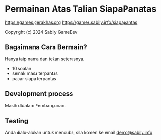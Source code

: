 Permainan Atas Talian SiapaPanatas
================================

https://games.gerakhas.org
https://games.sabily.info/siapapantas

Copyright (c) 2024 Sabily GameDev

Bagaimana Cara Bermain?
----------------

Hanya taip nama dan tekan seterusnya.
 - 10 soalan
 - semak masa terpantas
 - papar siapa terpantas

Development process
-------------------

Masih didalam Pembangunan.

Testing
-------

Anda dialu-alukan untuk mencuba, sila komen ke email demo@sabily.info
